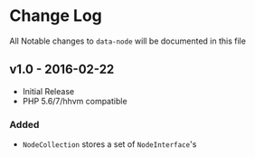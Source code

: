 # Change Log

All Notable changes to `data-node` will be documented in this file

## v1.0 - 2016-02-22

- Initial Release
- PHP 5.6/7/hhvm compatible

### Added
- `NodeCollection` stores a set of `NodeInterface`'s

